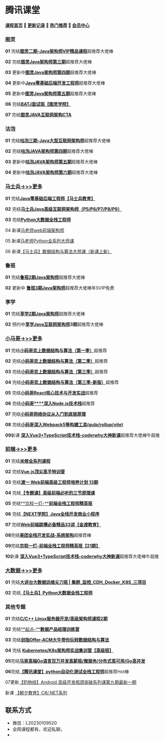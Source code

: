 # **腾讯课堂**

#### [**课程首页**](../../README.md) 💖 [**更新记录**](./gxjl-2023.md) 💖 [**热门推荐**](./rmtj.md) 💖 [**会员中心**](./vip.md)

### 图灵

**01** 完结[**图灵二期-Java架构师VIP精品课程**](https://ke.qq.com/course/231516)超推荐大佬棒

**02** 完结[**图灵Java架构师第三期**](https://ke.qq.com/course/231516)超推荐大佬棒

**03** 更新中[**图灵Java架构师第四期**](https://ke.qq.com/course/231516)超推荐大佬棒

**04** 更新中[**Java零基础后端开发工程师**](https://ke.qq.com/course/3384467?course_id=3384467&_bid=167&_wv=1)超推荐大佬棒

**05** 更新中[**图灵Java架构师第五期**](https://ke.qq.com/course/231516)超推荐大佬棒

**06** 完结[**BATJ面试班【图灵学院】**](https://ke.qq.com/course/3383132)

**07** 完结[**图灵JAVA互联网架构CTA**](https://ke.qq.com/course/package/36309)

### 沽泡

**01** 完结[**咕泡三期-Java大型互联网架构师**](https://ke.qq.com/course/188630)超推荐大佬棒

**02** 完结[**咕泡JAVA架构师第四期**](https://ke.qq.com/course/188630)超推荐大佬棒

**03** 更新中[**咕泡JAVA架构师第五期**](https://ke.qq.com/course/188630)超推荐大佬棒

**04** 更新中[**咕泡JAVA架构师第六期**](https://ke.qq.com/course/188630)超推荐大佬棒

### [马士兵->>>更多](./马士兵.md)

**01** 完结[**Java零基础后端工程师【马士兵教育】**](https://ke.qq.com/course/423902)

**02** 完结[**马士兵Java高级互联网架构师（P5/P6/P7/P8/P9）**](https://ke.qq.com/course/398381)

**03** 完结[**Python大数据全栈工程师**](https://ke.qq.com/course/398321)

04 新课[马老师web前端架构师](https://www.mashibing.com/subject/22)

05 新课[马老师Python全系列大师课](https://www.mashibing.com/subject/25)

06 新课[【马士兵】数据结构与算法大师课（新课上新）](https://m.mashibing.com/subject/21)

### 鲁班

**01** 完结[**鲁班2期Java架构师**](https://ke.qq.com/course/323635)超推荐大佬棒

**02** 更新中 [**鲁班3期Java架构师**](https://ke.qq.com/course/323635)超推荐大佬棒年SVIP免费

### 享学

**01** 完结[**享学2期Java架构师**](https://ke.qq.com/course/287404)超推荐大佬棒

**02** 预约中[**享学Java互联网架构师**](https://ke.qq.com/course/287404)**3期**超推荐大佬棒

### [小马哥->>>更多](./coderwhy.md)

**01** 完结[**小码哥恋上数据结构与算法（第一季）**](https://ke.qq.com/course/385223)超推荐

**02** 完结[**小码哥恋**](https://ke.qq.com/course/385223)[**上数据结构与算法（第二季）**](https://ke.qq.com/course/421398)超推荐

**03** 完结[**小码哥恋**](https://ke.qq.com/course/385223)[**上数据结构与算法（第三季）**](https://ke.qq.com/course/473705)超推荐

**04** 完结[**小码哥恋**](https://ke.qq.com/course/385223)[**上数据结构与算法（第三季-新版）**](https://ke.qq.com/course/473705)超推荐

**05** 完结[**小码哥React核心技术与开发实战**](https://ke.qq.com/course/2555753)超推荐

**06** 完结[**小码哥****深入Node.js技术栈**](https://ke.qq.com/course/3025600)超推荐

**07** 完结[**小码哥网络协议从入门到底层原理**](https://ke.qq.com/course/2900359)

**08** 完结[**小码哥深入Webpack5等构建工具(gulp/rollup/vite)**](https://ke.qq.com/course/3135768)

**09**新课 [**深入Vue3+TypeScript技术栈-coderwhy大神新课**](https://ke.qq.com/course/3453141)超推荐大佬棒牛超推

### [前端->>>更多](./前端高级.md)

**01** 完结[**米修全系列课程**](https://ke.qq.com/course/package/27862)

**02** 完结[**Vue.js顶尖高手特训营**](https://ke.qq.com/course/429677)

**03** 完结[**渡一 Web前端高级工程师培养计划 13期** ](https://ke.qq.com/course/421612)

**04** 完结[**【专题课】高级前端必听的三节原理课**](https://ke.qq.com/course/411348)

**05** 完结[**京程一灯-****前端全栈工程师精英班**](https://ke.qq.com/course/220822)

**06** 完结[**【NEXT学院】Java全栈开发商业小程序**](https://ke.qq.com/course/398855)

**07** 完结[**Web前端跳槽必备精品33讲【金渡教育】**](https://ke.qq.com/course/408143)

**08**完结[**美团全栈开发实战-系统架构**](https://ke.qq.com/course/443389)超推荐棒

**09**完结[**京程一灯-前端全栈工程师精英班【21期】**](https://ke.qq.com/course/1647350)

**10**新课 [**深入Vue3+TypeScript技术栈-coderwhy大神新课**](https://ke.qq.com/course/3453141)超推荐大佬棒牛超推

### [大数据->>>更多](./大数据.md)

**01** 完结[**大讲台大数据运维尖刀班 | 集群_监控_CDH_Docker_K8S_三项目**](https://ke.qq.com/course/447336)

**02** 完结[**【马士兵】Python大数据全栈工程师**](https://ke.qq.com/course/398321)

### 其他专题

**01** 完结[**C/C++ Linux服务器开发/高级架构师课程2期**](https://ke.qq.com/course/244938)

**02** 完结[**起点-****数据产品经理训练营**](https://ke.qq.com/huodong/qidianwenanxunlian_PC/index.html)

**03** 完结[**剑指Offer-ACM大牛带你玩转数据结构与算法**](https://ke.qq.com/course/429988)

**04** 完结 [**Kubernetes/K8s架构师实战集训营【高级班】**](https://ke.qq.com/course/446949#term_id=101390441)

**05**完结[**马哥高端Go语言百万并发高薪班/微服务/分布式高可用/Go高并发**](https://ke.qq.com/course/406096)

**06**完结[**【腾讯课堂】python自动化测试全栈工程师**](https://ke.qq.com/course/406096)超推荐Hot棒

07更新[【扔物线】Android 高级开发瓶颈突破系列课第九期最新一期](https://ke.qq.com/course/381952#term_id=100455260)

新课 [【朝夕教育】C#/.NET系列](https://ke.qq.com/cgi-bin/agency?aid=80207#category=21221&tab=1)

## **联系方式**

-  微信：L20230109520
-  全网课程都有，欢迎私聊。
-   